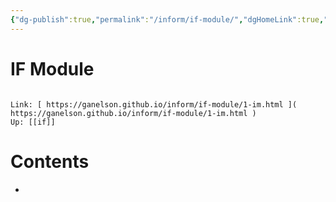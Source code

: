 ```yaml
---
{"dg-publish":true,"permalink":"/inform/if-module/","dgHomeLink":true,"dgPassFrontmatter":false}
---
```


# IF Module
```ad-info

Link: [ https://ganelson.github.io/inform/if-module/1-im.html ]( https://ganelson.github.io/inform/if-module/1-im.html )
Up: [[if]]
```

# Contents
- 